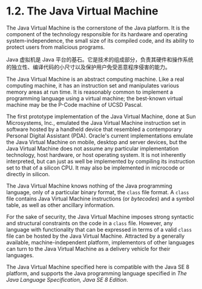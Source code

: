 # 1.2. The Java Virtual Machine

The Java Virtual Machine is the cornerstone of the Java platform. It is the component of the technology responsible for its hardware and operating system-independence, the small size of its compiled code, and its ability to protect users from malicious programs.

Java 虚拟机是 Java 平台的基石。它是技术的组成部分，负责其硬件和操作系统的独立性、编译代码的小尺寸以及保护用户免受恶意程序侵害的能力。‌

The Java Virtual Machine is an abstract computing machine. Like a real computing machine, it has an instruction set and manipulates various memory areas at run time. It is reasonably common to implement a programming language using a virtual machine; the best-known virtual machine may be the P-Code machine of UCSD Pascal.

The first prototype implementation of the Java Virtual Machine, done at Sun Microsystems, Inc., emulated the Java Virtual Machine instruction set in software hosted by a handheld device that resembled a contemporary Personal Digital Assistant \(PDA\). Oracle's current implementations emulate the Java Virtual Machine on mobile, desktop and server devices, but the Java Virtual Machine does not assume any particular implementation technology, host hardware, or host operating system. It is not inherently interpreted, but can just as well be implemented by compiling its instruction set to that of a silicon CPU. It may also be implemented in microcode or directly in silicon.

The Java Virtual Machine knows nothing of the Java programming language, only of a particular binary format, the `class` file format. A `class` file contains Java Virtual Machine instructions \(or _bytecodes_\) and a symbol table, as well as other ancillary information.

For the sake of security, the Java Virtual Machine imposes strong syntactic and structural constraints on the code in a `class` file. However, any language with functionality that can be expressed in terms of a valid `class` file can be hosted by the Java Virtual Machine. Attracted by a generally available, machine-independent platform, implementors of other languages can turn to the Java Virtual Machine as a delivery vehicle for their languages.

The Java Virtual Machine specified here is compatible with the Java SE 8 platform, and supports the Java programming language specified in _The Java Language Specification, Java SE 8 Edition_.  


